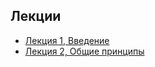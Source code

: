 ## Лекции

* [Лекция 1, Введение](https://docs.google.com/presentation/d/1ETcJBPTbjop6N1SlVrUtJD7sRVn16xw7JEkyi0WP0qU)
* [Лекция 2, Общие принципы](https://docs.google.com/presentation/d/11T7RuAuxLrTgIxVhbADcZVuzbttZpVCCkZAFU-JbcrQ)
